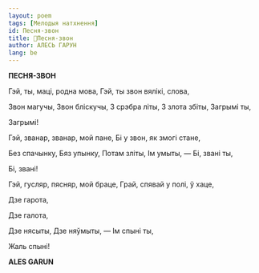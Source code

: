 ```yaml
---
layout: poem
tags: [Мелодыя натхнення]
id: Песня-звон
title: 🚧Песня-звон
author: АЛЕСЬ ГАРУН
lang: be
---
```



 
**ПЕСНЯ-ЗВОН**

Гэй, ты, маці, родна мова, Гэй, ты звон вялікі, слова,

Звон магучы, Звон бліскучы, 3 срэбра літы, 3 злота збіты, Загрымі ты,

Загрымі!

Гэй, званар, званар, мой пане, Бі у звон, як змогі стане,

Без спачынку, Бяз упынку, Потам зліты, Ім умыты, — Бі, звані ты,

Бі, звані!

Гэй, гусляр, пясняр, мой браце, Грай, спявай у полі, ў хаце,

Дзе  гарота,

Дзе галота,

Дзе нясыты, Дзе няўмыты, — Ім спыні ты,

Жаль спыні!

**ALES GARUN**
